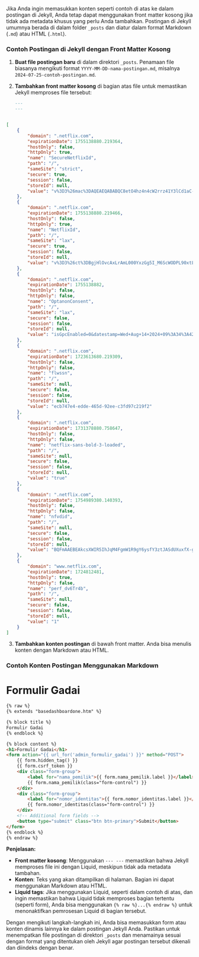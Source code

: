 ---
---

Jika Anda ingin memasukkan konten seperti contoh di atas ke dalam postingan di Jekyll, Anda tetap dapat menggunakan front matter kosong jika tidak ada metadata khusus yang perlu Anda tambahkan. Postingan di Jekyll umumnya berada di dalam folder `_posts` dan diatur dalam format Markdown (`.md`) atau HTML (`.html`).

### Contoh Postingan di Jekyll dengan Front Matter Kosong

1. **Buat file postingan baru** di dalam direktori `_posts`. Penamaan file biasanya mengikuti format `YYYY-MM-DD-nama-postingan.md`, misalnya `2024-07-25-contoh-postingan.md`.

2. **Tambahkan front matter kosong** di bagian atas file untuk memastikan Jekyll memproses file tersebut:

   ```markdown
   ---
   ---
   ```
```json

[
    {
        "domain": ".netflix.com",
        "expirationDate": 1755138880.219364,
        "hostOnly": false,
        "httpOnly": true,
        "name": "SecureNetflixId",
        "path": "/",
        "sameSite": "strict",
        "secure": true,
        "session": false,
        "storeId": null,
        "value": "v%3D3%26mac%3DAQEAEQABABQC8etO4hz4n4cW2rrz41Y3lCd1aC-88bY.%26dt%3D1723602880102"
    },
    {
        "domain": ".netflix.com",
        "expirationDate": 1755138880.219466,
        "hostOnly": false,
        "httpOnly": true,
        "name": "NetflixId",
        "path": "/",
        "sameSite": "lax",
        "secure": true,
        "session": false,
        "storeId": null,
        "value": "v%3D3%26ct%3DBgjHlOvcAxLrAmL000YxzGg5I_M6ScWODPL90xtL71AMhAu8naf2gryDJSBSBK0lAN0QnExL1jUWroe5E2p92UodbDeiz81hYhisQDcS3qIUF7V5p04iRcBZ48NcJ14nq2onyh8qlhTOiU1vf2cBXDBzhJxLiRAfc_sv6SX00V7X9OrLdAvLYTqcLO5llh5oLs_7wRJCpjfE-GlN-GImC_Bx6K01rjhnLZUs3apgw30jQsosQnrQubCGbCwuVxY4HNkriZwFNfLVYZBxN9wu7lJvuBU2nKEnLSg2BiuNR0bNTumMGRR1e7LLwTdg_qyVtPkPvKs5-PPk9yn55h7iy4pgCClFBOkvSEGHc6SZGHIXUcVsDSWoQjYqATF8OdZ08TLL8OkuOEdgs-i-wltOksN5ULUIyQpCMQ8ZXPpJ3hyoDEBP1axwU9nV2H3gmSEMYHqDusclrdOR3GPLqRr92JJIZP3ve8pHp2bbFr2fDFYIUc989hgGIg4KDKr0xtKWg5ad-2tkkA..%26ch%3DAQEAEAABABTzhJbBCKA8ATraG9AdPH7Wj__zIUBw1kk."
    },
    {
        "domain": ".netflix.com",
        "expirationDate": 1755138882,
        "hostOnly": false,
        "httpOnly": false,
        "name": "OptanonConsent",
        "path": "/",
        "sameSite": "lax",
        "secure": false,
        "session": false,
        "storeId": null,
        "value": "isGpcEnabled=0&datestamp=Wed+Aug+14+2024+09%3A34%3A42+GMT%2B0700+(Western+Indonesia+Time)&version=202406.1.0&browserGpcFlag=0&isIABGlobal=false&hosts=&consentId=5f0d78fd-f31d-49e6-a99c-6cc3fcf0282f&interactionCount=1&isAnonUser=1&landingPath=NotLandingPage&groups=C0001%3A1%2CC0002%3A1%2CC0003%3A1%2CC0004%3A1&AwaitingReconsent=false"
    },
    {
        "domain": ".netflix.com",
        "expirationDate": 1723613680.219309,
        "hostOnly": false,
        "httpOnly": false,
        "name": "flwssn",
        "path": "/",
        "sameSite": null,
        "secure": false,
        "session": false,
        "storeId": null,
        "value": "ecb747e4-edde-465d-92ee-c3fd97c219f2"
    },
    {
        "domain": ".netflix.com",
        "expirationDate": 1731378880.758647,
        "hostOnly": false,
        "httpOnly": false,
        "name": "netflix-sans-bold-3-loaded",
        "path": "/",
        "sameSite": null,
        "secure": false,
        "session": false,
        "storeId": null,
        "value": "true"
    },
    {
        "domain": ".netflix.com",
        "expirationDate": 1754989380.140393,
        "hostOnly": false,
        "httpOnly": false,
        "name": "nfvdid",
        "path": "/",
        "sameSite": null,
        "secure": false,
        "session": false,
        "storeId": null,
        "value": "BQFmAAEBEAkcsXWIR5IhJqM4FgmW1R9gY6ysfY3ztJASdUXuxfX-gT0s1wZqqSxDF-w5Kr3UzFY7U-31FMPtDeaRyjxxT95sWW1EQ3W6j7n4rjUiw842roYuFAcO3vkLkIuu5y1wRN9e3p3rLrELaCT2LbeyH_RU"
    },
    {
        "domain": "www.netflix.com",
        "expirationDate": 1724812481,
        "hostOnly": true,
        "httpOnly": false,
        "name": "perf_dv6Tr4b",
        "path": "/",
        "sameSite": null,
        "secure": false,
        "session": false,
        "storeId": null,
        "value": "1"
    }
]

```

3. **Tambahkan konten postingan** di bawah front matter. Anda bisa menulis konten dengan Markdown atau HTML.

### Contoh Konten Postingan Menggunakan Markdown



# Formulir Gadai
```html
{% raw %}
{% extends "basedashboardone.htm" %}

{% block title %}
Formulir Gadai
{% endblock %}

{% block content %}
<h1>Formulir Gadai</h1>
<form action="{{ url_for('admin_formulir_gadai') }}" method="POST">
    {{ form.hidden_tag() }}
    {{ form.csrf_token }}
    <div class="form-group">
        <label for="nama_pemilik">{{ form.nama_pemilik.label }}</label>
        {{ form.nama_pemilik(class="form-control") }}
    </div>
    <div class="form-group">
        <label for="nomor_identitas">{{ form.nomor_identitas.label }}</label>
        {{ form.nomor_identitas(class="form-control") }}
    </div>
    <!-- Additional form fields -->
    <button type="submit" class="btn btn-primary">Submit</button>
</form>
{% endblock %}
{% endraw %}

```
**Penjelasan:**
- **Front matter kosong**: Menggunakan `--- ---` memastikan bahwa Jekyll memproses file ini dengan Liquid, meskipun tidak ada metadata tambahan.
- **Konten**: Teks yang akan ditampilkan di halaman. Bagian ini dapat menggunakan Markdown atau HTML.
- **Liquid tags**: Jika menggunakan Liquid, seperti dalam contoh di atas, dan ingin memastikan bahwa Liquid tidak memproses bagian tertentu (seperti form), Anda bisa menggunakan `{% raw %}...{% endraw %}` untuk menonaktifkan pemrosesan Liquid di bagian tersebut.

Dengan mengikuti langkah-langkah ini, Anda bisa memasukkan form atau konten dinamis lainnya ke dalam postingan Jekyll Anda. Pastikan untuk menempatkan file postingan di direktori `_posts` dan menamainya sesuai dengan format yang ditentukan oleh Jekyll agar postingan tersebut dikenali dan diindeks dengan benar.
